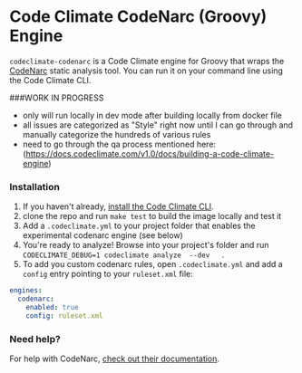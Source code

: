 # Code Climate CodeNarc (Groovy) Engine
`codeclimate-codenarc` is a Code Climate engine for Groovy that wraps the [CodeNarc](https://github.com/CodeNarc/CodeNarc) static analysis tool. You can run it on your command line using the Code Climate CLI.

###WORK IN PROGRESS

- only will run locally in dev mode after building locally from docker file
- all issues are categorized as "Style" right now until I can go through and manually 
categorize the hundreds of various rules
- need to go through the qa process mentioned here: (https://docs.codeclimate.com/v1.0/docs/building-a-code-climate-engine)

### Installation

1. If you haven't already, [install the Code Climate CLI](https://github.com/codeclimate/codeclimate).
2. clone the repo and run `make test` to build the image locally and test it
3. Add a `.codeclimate.yml` to your project folder that enables the experimental codenarc engine (see below)
4. You're ready to analyze! Browse into your project's folder and run `CODECLIMATE_DEBUG=1 codeclimate analyze  --dev   `.
5. To add you custom codenarc rules, open `.codeclimate.yml` and add a `config` entry pointing to your `ruleset.xml` file:


```yml
engines:
  codenarc:
    enabled: true
    config: ruleset.xml
```

### Need help?

For help with CodeNarc, [check out their documentation](http://codenarc.sourceforge.net/codenarc-command-line.html).

[cc-docs-codenarc]: https://docs.codeclimate.com/docs/codenarc
